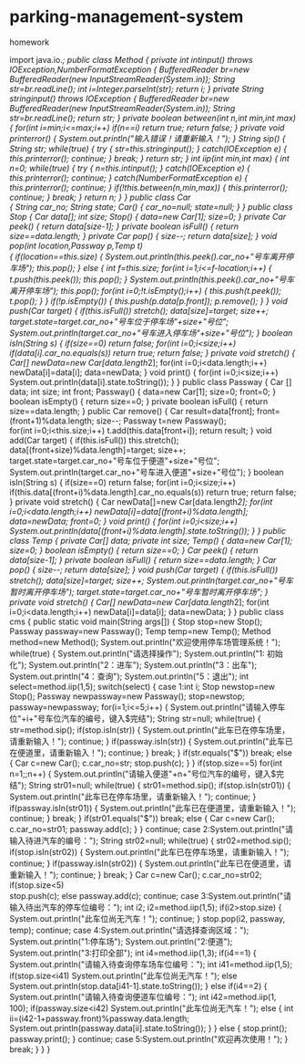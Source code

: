 parking-management-system
=========================

homework

import java.io.*;
public class Method
{
      private int intinput() throws IOException,NumberFormatException
      {
            BufferedReader br=new BufferedReader(new InputStreamReader(System.in));
            String str=br.readLine();
            int i=Integer.parseInt(str);
            return i;
      }
	private String stringinput() throws IOException
	{
		BufferedReader br=new BufferedReader(new InputStreamReader(System.in));
		String str=br.readLine();
		return str;
	}
	private boolean between(int n,int min,int max)
	{
		for(int i=min;i<=max;i++)
			if(n==i)
				return true;
		return false;
	}
	private void printerror()
	{
		System.out.println("输入错误！请重新输入！");
	}
	String sip()
	{
		String str;
		while(true)
		{
			try
			{
				str=this.stringinput();
			}
			catch(IOException e)
			{
				this.printerror();
				continue;
			}
			break;
		}
		return str;
	}
	int iip(int min,int max)
	{
		int n=0;
		while(true)
		{
			try
			{
				n=this.intinput();
			}
			catch(IOException e)
	    	{
	    		this.printerror();
	    		continue;
	    	}
	    	catch(NumberFormatException e)
	    	{
	    		this.printerror();
	    		continue;
	    	}
	    	if(!this.between(n,min,max))
	    	{
	    		this.printerror();
	    		continue;
	    	}
	    	break;
		}
		return n;
	}
}
public class Car     
{
	String car_no;
	String state;
	Car()
	{
		car_no=null;
		state=null;
	}
}
public class Stop 
{
	Car data[];
	int size;
	Stop()
	{
		data=new Car[1];
		size=0;
	}
	private Car peek()
	{
		return data[size-1];
	}
	private boolean isFull()
	{
		return size==data.length;
	}
	private Car pop()
	{
		size--;
		return data[size];
	}
	void pop(int location,Passway p,Temp t)  
	{
		if(location==this.size)
		{
			System.out.println(this.peek().car_no+"号车离开停车场");
			this.pop();
		}
		else
		{
			int f=this.size;
			for(int i=1;i<=f-location;i++)
			{
				t.push(this.peek());
				this.pop();
			}
			System.out.println(this.peek().car_no+"号车离开停车场");
			this.pop();
			for(int i=0;!t.isEmpty();i++)
			{
				this.push(t.peek());
				t.pop();
			}
		}
		if(!p.isEmpty()) 
		{
			this.push(p.data[p.front]);
			p.remove();
		}
	}
	void push(Car target)
	{
		if(this.isFull())
			stretch();
		data[size]=target;
		size++;
		target.state=target.car_no+"号车位于停车场"+size+"号位";
		System.out.println(target.car_no+"号车进入停车场"+size+"号位");
	}
	boolean isIn(String s)
	{
		if(size==0)
			return false;
		for(int i=0;i<size;i++)
			if(data[i].car_no.equals(s))
				return true;
		return false;
	}
	private void stretch()
	{
		Car[] newData=new Car[data.length*2];
		for(int i=0;i<data.length;i++)
			newData[i]=data[i];
		data=newData;
	}
	void print()
	{
		for(int i=0;i<size;i++)
			System.out.println(data[i].state.toString());
	}
}
public class Passway 
{
	Car [] data;
	int size;
	int front;
	Passway()
	{
		data=new Car[1];
		size=0;
		front=0;
	}
	boolean isEmpty()
	{
		return size==0;
	}
	private boolean isFull()
	{
		return size==data.length;
	}
	public Car remove()
	{
		Car result=data[front];
		front=(front+1)%data.length;
		size--;
		Passway t=new Passway();  
		for(int i=0;i<this.size;i++)
			t.add(this.data[front+i]);
		return result;
	}
	void add(Car target)
	{
		if(this.isFull())
			this.stretch();
		data[(front+size)%data.length]=target;
		size++;
		target.state=target.car_no+"号车位于便道"+size+"号位";
		System.out.println(target.car_no+"号车进入便道"+size+"号位");
	}
	boolean isIn(String s) 
	{
		if(size==0)
			return false;
		for(int i=0;i<size;i++)
			if(this.data[(front+i)%data.length].car_no.equals(s))
				return true;
		return false;
	}
	private void stretch()
	{
		Car newData[]=new Car[data.length*2];
		for(int i=0;i<data.length;i++)
			newData[i]=data[(front+i)%data.length];
		data=newData;
		front=0;
	}
	void print()
	{
		for(int i=0;i<size;i++)
			System.out.println(data[(front+i)%data.length].state.toString());
	}
}
public class Temp 
{
	private Car[] data;
	private int size;
	Temp()
	{
		data=new Car[1];
		size=0;
	}
	boolean isEmpty()
	{
		return size==0;
	}
	Car peek()
	{
		return data[size-1];
	}
	private boolean isFull()
	{
		return size==data.length;
	}
	Car pop()
	{
		size--;
		return data[size];
	}
	void push(Car target)
	{
		if(this.isFull())
			stretch();
		data[size]=target;
		size++;
		System.out.println(target.car_no+"号车暂时离开停车场");
		target.state=target.car_no+"号车暂时离开停车场";
	}
	private void stretch()
	{
		Car[] newData=new Car[data.length*2];
		for(int i=0;i<data.length;i++)
			newData[i]=data[i];
		data=newData;
	}
}
public class cms
{
	public static void main(String args[])
	{
		Stop stop=new Stop();
		Passway passway=new Passway();
		Temp temp=new Temp();
		Method method=new Method();
		System.out.println("欢迎使用停车场管理系统！");
		while(true)
		{
			System.out.println("请选择操作");
			System.out.println("1: 初始化");
			System.out.println("2：进车");
			System.out.println("3：出车");
			System.out.println("4：查询");
			System.out.println("5：退出");
			int select=method.iip(1,5);
			switch(select)
			{
			case 1:int i;
			       Stop newstop=new Stop();
			       Passway newpassway=new Passway();
			       stop=newstop;
			       passway=newpassway;
			       for(i=1;i<=5;i++)
			       {
			    	   System.out.println("请输入停车位"+i+"号车位汽车的编号，键入$完结");
			    	   String str=null;
			    	   while(true)
			    	   {
			    		   str=method.sip();
			    		   if(stop.isIn(str))
			    		   {
			    			   System.out.println("此车已在停车场里，请重新输入！");
				  		 	   continue;
			    		   }
			    		   if(passway.isIn(str))
			    		   {
			    			   System.out.println("此车已在便道里，请重新输入！");
				  	 		   continue;
				  		   }
			  			   break;
			    	   }
			    	   if(str.equals("$"))
			    		   break;
			    	   else
			    	   {
			    		   Car c=new Car();
			    		   c.car_no=str;
			    		   stop.push(c);
			    	   }
			       }
			       if(stop.size==5)
			    	   for(int n=1;;n++)
		    		   {
		    			   System.out.println("请输入便道"+n+"号位汽车的编号，键入$完结");
		    			   String str01=null;
		    			   while(true)
				    	   {
				    		   str01=method.sip();
				    		   if(stop.isIn(str01))
				    		   {
				    			   System.out.println("此车已在停车场里，请重新输入！");
					  		 	   continue;
				    		   }
				    		   if(passway.isIn(str01))
				    		   {
				    			   System.out.println("此车已在便道里，请重新输入！");
					  	 		   continue;
					  		   }
				  			   break;
				    	   }
		    			   if(str01.equals("$"))
		    				   break;
		    			   else
		    			   {
		    				   Car c=new Car(); 
		    				   c.car_no=str01;
		    				   passway.add(c);
		    			   }
		    		   }
			       continue;
			case 2:System.out.println("请输入待进汽车的编号：");
			       String str02=null;
			       while(true)
		    	   {
		    		   str02=method.sip();
		    		   if(stop.isIn(str02))
		    		   {
		    			   System.out.println("此车已在停车场里，请重新输入！");
			  		 	   continue;
		    		   }
		    		   if(passway.isIn(str02))
		    		   {
		    			   System.out.println("此车已在便道里，请重新输入！");
			  	 		   continue;
			  		   }
		  			   break;
		    	   }
			       Car c=new Car();
			       c.car_no=str02;
			       if(stop.size<5)  
			    	   stop.push(c);
			       else 
			    	   passway.add(c);
			       continue;
			case 3:System.out.println("请输入待出汽车的停车位编号：");
			       int i2;
			       i2=method.iip(1,5);
		    	   if(i2>stop.size)
		    	   {
		    		   System.out.println("此车位尚无汽车！");
		    		   continue;
		    	   }
			       stop.pop(i2, passway, temp);
			       continue;
			case 4:System.out.println("请选择查询区域：");
			       System.out.println("1:停车场");
			       System.out.println("2:便道");
			       System.out.println("3:打印全部");
			       int i4=method.iip(1,3);
			       if(i4==1)
	    		   {
                       System.out.println("请输入待查询停车场车位编号：");
	    			   int i41=method.iip(1,5);
	    			   if(stop.size<i41)
		    	    	   System.out.println("此车位尚无汽车！");
		    	       else
		    		       System.out.println(stop.data[i41-1].state.toString());
	    		   }
	    		   else
	    			   if(i4==2)
	    			   {
		    			   System.out.println("请输入待查询便道车位编号：");
		    			   int i42=method.iip(1, 100);
		    			   if(passway.size<i42)
			    			   System.out.println("此车位尚无汽车！");
			    		   else
			    		   {
			    			   int ii=(i42-1+passway.front)%passway.data.length;
			    			   System.out.println(passway.data[ii].state.toString());
			    		   }
		    	       }
	    			   else
	    			   {
	    				   stop.print();
	    				   passway.print();
	    			   }
				   continue;
			case 5:System.out.println("欢迎再次使用！");
			}
			break;
		}
    }
}

